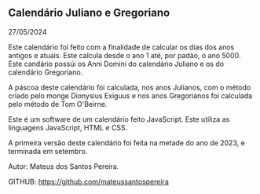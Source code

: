 <div class="center"><h2>Calendário Juliano e Gregoriano</h2></div>

27/05/2024

Este calendário foi feito com a finalidade de calcular os dias dos anos antigos e atuais. Este calcula desde o ano 1 até, por padão, o ano 5000. Este candário possúi os Anni Domini do calendário Juliano e os do calendário Gregoriano.

A páscoa deste calendário foi calculada, nos anos Julianos, com o método criado pelo monge Dionysius Exiguus e nos anos Gregorianos foi calculada pelo método de Tom O'Beirne.

Este é um software de um calendário feito JavaScript. Este utiliza as linguagens JavaScript, HTML e CSS.

A primeira versão deste calendário foi feita na metade do ano de 2023, e terminada em setembro. 

Autor: Mateus dos Santos Pereira.

GITHUB: https://github.com/mateussantospereira
